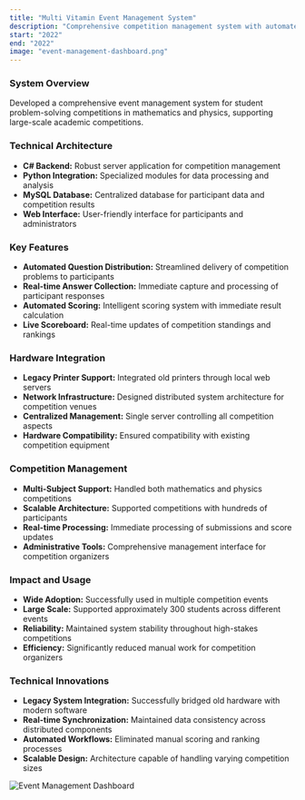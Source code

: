 ```yaml
---
title: "Multi Vitamin Event Management System"
description: "Comprehensive competition management system with automated scoring and real-time updates"
start: "2022"
end: "2022"
image: "event-management-dashboard.png"
---
```


### System Overview
Developed a comprehensive event management system for student problem-solving competitions in mathematics and physics, supporting large-scale academic competitions.

### Technical Architecture
- **C# Backend:** Robust server application for competition management
- **Python Integration:** Specialized modules for data processing and analysis
- **MySQL Database:** Centralized database for participant data and competition results
- **Web Interface:** User-friendly interface for participants and administrators

### Key Features
- **Automated Question Distribution:** Streamlined delivery of competition problems to participants
- **Real-time Answer Collection:** Immediate capture and processing of participant responses
- **Automated Scoring:** Intelligent scoring system with immediate result calculation
- **Live Scoreboard:** Real-time updates of competition standings and rankings

### Hardware Integration
- **Legacy Printer Support:** Integrated old printers through local web servers
- **Network Infrastructure:** Designed distributed system architecture for competition venues
- **Centralized Management:** Single server controlling all competition aspects
- **Hardware Compatibility:** Ensured compatibility with existing competition equipment

### Competition Management
- **Multi-Subject Support:** Handled both mathematics and physics competitions
- **Scalable Architecture:** Supported competitions with hundreds of participants
- **Real-time Processing:** Immediate processing of submissions and score updates
- **Administrative Tools:** Comprehensive management interface for competition organizers

### Impact and Usage
- **Wide Adoption:** Successfully used in multiple competition events
- **Large Scale:** Supported approximately 300 students across different events
- **Reliability:** Maintained system stability throughout high-stakes competitions
- **Efficiency:** Significantly reduced manual work for competition organizers

### Technical Innovations
- **Legacy System Integration:** Successfully bridged old hardware with modern software
- **Real-time Synchronization:** Maintained data consistency across distributed components
- **Automated Workflows:** Eliminated manual scoring and ranking processes
- **Scalable Design:** Architecture capable of handling varying competition sizes

![Event Management Dashboard](images/event-management-dashboard.png)
